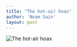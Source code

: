 ```yaml
---
title: "The hot-air hoax"
author: 'Noam Sain'
layout: post
---
```


![The hot-air hoax](https://4.bp.blogspot.com/_8aN4krk1nsk/TG_ACHLagZI/AAAAAAAAAbw/g-7oINT6ndo/s1600/20100311.jpg "The hot-air hoax")
